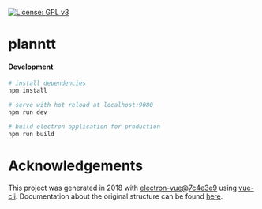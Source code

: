 [![License: GPL v3](https://img.shields.io/badge/License-GPLv3-blue.svg)](https://www.gnu.org/licenses/gpl-3.0)

# planntt

#### Development

``` bash
# install dependencies
npm install

# serve with hot reload at localhost:9080
npm run dev

# build electron application for production
npm run build
```

# Acknowledgements

This project was generated in 2018 with [electron-vue](https://github.com/SimulatedGREG/electron-vue)@[7c4e3e9](https://github.com/SimulatedGREG/electron-vue/tree/7c4e3e90a772bd4c27d2dd4790f61f09bae0fcef) using [vue-cli](https://github.com/vuejs/vue-cli). Documentation about the original structure can be found [here](https://simulatedgreg.gitbooks.io/electron-vue/content/index.html).
